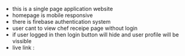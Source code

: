 

* this is a single page application website
* homepage is mobile responsive
* there is firebase authentication system
* user cant to view chef receipe page without login
* if user logged in then login button will hide and user profile will be vissible
* live link :